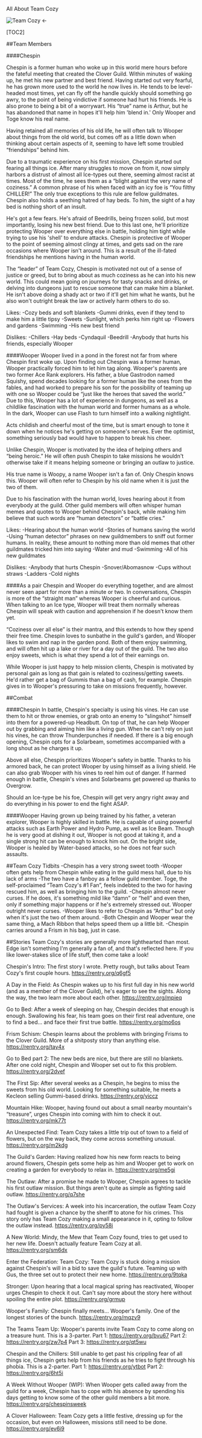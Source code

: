 All About Team Cozy


![Team Cozy](https://cloverguild.com/booru/data/posts/422_73f31306013840d5.png) <-


[TOC2]

##Team Members


####Chespin

Chespin is a former human who woke up in this world mere hours before the fateful meeting that created the Clover Guild. Within minutes of waking up, he met his new partner and best friend. Having started out very fearful, he has grown more used to the world he now lives in. He tends to be level-headed most times, yet can fly off the handle quickly should something go awry, to the point of being vindictive if someone had hurt his friends. He is also prone to being a bit of a worrywart. His “true” name is Arthur, but he has abandoned that name in hopes it'll help him 'blend in.' Only Wooper and Toge know his real name.

Having retained all memories of his old life, he will often talk to Wooper about things from the old world, but comes off as a little down when thinking about certain aspects of it, seeming to have left some troubled “friendships” behind him.

Due to a traumatic experience on his first mission, Chespin started out fearing all things ice. After many struggles to move on from it, now simply harbors a distrust of almost all Ice-types out there, seeming almost racist at times. Most of the time, he sees them as a “blight against the very name of coziness.” A common phrase of his when faced with an icy foe is “You filthy CHILLER!” The only true exceptions to this rule are fellow guildmates.
Chespin also holds a seething hatred of hay beds. To him, the sight of a hay bed is nothing short of an insult.

He's got a few fears. He's afraid of Beedrills, being frozen solid, but most importantly, losing his new best friend. Due to this last one, he'll prioritize protecting Wooper over everything else in battle, holding him tight while trying to use his 'shell' to endure attacks. Chespin is protective of Wooper to the point of seeming almost clingy at times, and gets sad on the rare occasions where Wooper isn't around. This is a result of the ill-fated friendships he mentions having in the human world.

The “leader” of Team Cozy, Chespin is motivated not out of a sense of justice or greed, but to bring about as much coziness as he can into his new world. This could mean going on journeys for tasty snacks and drinks, or delving into dungeons just to rescue someone that can make him a blanket. He isn't above doing a shady act or two if it'll get him what he wants, but he also won't outright break the law or actively harm others to do so.




Likes:
-Cozy beds and soft blankets
-Gummi drinks, even if they tend to make him a little tipsy
-Sweets
-Sunlight, which perks him right up
-Flowers and gardens
-Swimming
-His new best friend

Dislikes:
-Chillers
-Hay beds
-Cyndaquil
-Beedrill
-Anybody that hurts his friends, especially Wooper


####Wooper
Wooper lived in a pond in the forest not far from where Chespin first woke up. Upon finding out Chespin was a former human, Wooper practically forced him to let him tag along.
Wooper's parents are two former Ace Rank explorers. His father, a blue Gastrodon named Squishy, spend decades looking for a former human like the ones from the fables, and had worked to prepare his son for the possibility of teaming up with one so Wooper could be “just like the heroes that saved the world.” Due to this, Wooper has a lot of experience in dungeons, as well as a childlike fascination with the human world and former humans as a whole. In the dark, Wooper can use Flash to turn himself into a walking nightlight.

Acts childish and cheerful most of the time, but is smart enough to tone it down when he notices he's getting on someone's nerves. Ever the optimist, something seriously bad would have to happen to break his cheer.

Unlike Chespin, Wooper is motivated by the idea of helping others and “being heroic.” He will often push Chespin to take missions he wouldn't otherwise take if it means helping someone or bringing an outlaw to justice.

His true name is Woopy, a name Wooper isn't a fan of. Only Chespin knows this. Wooper will often refer to Chespin by his old name when it is just the two of them.

Due to his fascination with the human world, loves hearing about it from everybody at the guild. Other guild members will often whisper human memes and quotes to Wooper behind Chespin's back, while making him believe that such words are “human detectors” or “battle cries.”

Likes:
-Hearing about the human world
-Stories of humans saving the world
-Using “human detector” phrases on new guildmembers to sniff out former humans. In reality, these amount to nothing more than old memes that other guildmates tricked him into saying
-Water and mud
-Swimming
-All of his new guildmates

Dislikes:
-Anybody that hurts Chespin
-Snover/Abomasnow
-Cups without straws
-Ladders
-Cold nights

####As a pair
Chespin and Wooper do everything together, and are almost never seen apart for more than a minute or two. In conversations, Chespin is more of the “straight man” whereas Wooper is cheerful and curious. When talking to an Ice type, Wooper will treat them normally whereas Chespin will speak with caution and apprehension if he doesn't know them yet.


“Coziness over all else” is their mantra, and this extends to how they spend their free time. Chespin loves to sunbathe in the guild's garden, and Wooper likes to swim and nap in the garden pond. Both of them enjoy swimming, and will often hit up a lake or river for a day out of the guild. The two also enjoy sweets, which is what they spend a lot of their earnings on.

While Wooper is just happy to help mission clients, Chespin is motivated by personal gain as long as that gain is related to coziness/getting sweets. He'd rather get a bag of Gummis than a bag of cash, for example. Chespin gives in to Wooper's pressuring to take on missions frequently, however.



##Combat

####Chespin
In battle, Chespin's specialty is using his vines. He can use them to hit or throw enemies, or grab onto an enemy to “slingshot” himself into them for a powered-up Headbutt. On top of that, he can help Wooper out by grabbing and aiming him like a living gun. When he can't rely on just his vines, he can throw Thunderpunches if needed. If there is a big enough opening, Chespin opts for a Solarbeam, sometimes accompanied with a long shout as he charges it up.

Above all else, Chespin prioritizes Wooper's safety in battle. Thanks to his armored back, he can protect Wooper by using himself as a living shield. He can also grab Wooper with his vines to reel him out of danger. If harmed enough in battle, Chespin's vines and Solarbeams get powered up thanks to Overgrow.

Should an Ice-type be his foe, Chespin will get very angry right away and do everything in his power to end the fight ASAP.

####Wooper
Having grown up being trained by his father, a veteran explorer, Wooper is highly skilled in battle. He is capable of using powerful attacks such as Earth Power and Hydro Pump, as well as Ice Beam. Though he is very good at dishing it out, Wooper is not good at taking it, and a single strong hit can be enough to knock him out. On the bright side, Wooper is healed by Water-based attacks, so he does not fear such assaults.


##Team Cozy Tidbits
-Chespin has a very strong sweet tooth
-Wooper often gets help from Chespin while eating in the guild mess hall, due to his lack of arms
-The two have a fanboy as a fellow guild member. Toge, the self-proclaimed “Team Cozy's #1 Fan”, feels indebted to the two for having rescued him, as well as bringing him to the guild.
-Chespin almost never curses. If he does, it's something mild like “damn” or “hell” and even then, only if something major happens or if he's extremely stressed out. Wooper outright never curses.
-Wooper likes to refer to Chespin as “Arthur” but only when it's just the two of them around.
-Both Chespin and Wooper wear the same thing, a Mach Ribbon that helps speed them up a little bit.
-Chespin carries around a Frism in his bag, just in case.



##Stories
Team Cozy's stories are generally more lighthearted than most. Edge isn't something I'm generally a fan of, and that's reflected here. If you like lower-stakes slice of life stuff, then come take a look!


Chespin's Intro: The first story I wrote. Pretty rough, but talks about Team Cozy's first couple hours. https://rentry.org/q6gf5

A Day in the Field: As Chespin wakes up to his first full day in his new world (and as a member of the Clover Guild), he's eager to see the sights. Along the way, the two learn more about each other. https://rentry.org/mpieq

Go to Bed: After a week of sleeping on hay, Chespin decides that enough is enough. Swallowing his fear, his team goes on their first real adventure, one to find a bed... and face their first true battle. https://rentry.org/mo6os

Frism Schism: Chespin learns about the problems with bringing Frisms to the Clover Guild. More of a shitposty story than anything else.  https://rentry.org/tay4x

Go to Bed part 2: The new beds are nice, but there are still no blankets. After one cold night, Chespin and Wooper set out to fix this problem. https://rentry.org/2dvef

The First Sip: After several weeks as a Chespin, he begins to miss the sweets from his old world. Looking for something suitable, he meets a Kecleon selling Gummi-based drinks. https://rentry.org/yiccz

Mountain Hike: Wooper, having found out about a small nearby mountain's “treasure”, urges Chespin into coming with him to check it out. https://rentry.org/mk77t

An Unexpected Find: Team Cozy takes a little trip out of town to a field of flowers, but on the way back, they come across something unusual. https://rentry.org/m2kdg

The Guild's Garden: Having realized how his new form reacts to being around flowers, Chespin gets some help as him and Wooper get to work on creating a garden for everybody to relax in. https://rentry.org/me5gi

The Outlaw: After a promise he made to Wooper, Chespin agrees to tackle his first outlaw mission. But things aren't quite as simple as fighting said outlaw. https://rentry.org/q7she

The Outlaw's Services: A week into his incarceration, the outlaw Team Cozy had fought is given a chance by the sheriff to atone for his crimes. This story only has Team Cozy making a small appearance in it, opting to follow the outlaw instead. https://rentry.org/py58i

A New World: Mindy, the Mew that Team Cozy found, tries to get used to her new life. Doesn't actually feature Team Cozy at all. https://rentry.org/sm6dx

Enter the Federation: Team Cozy: Team Cozy is stuck doing a mission against Chespin's will in a bid to save the guild's future. Teaming up with Gus, the three set out to protect their new home. https://rentry.org/9tqka

Stronger: Upon hearing that a local magical spring has reactivated, Wooper urges Chespin to check it out. Can't say more about the story here without spoiling the entire plot. https://rentry.org/grmup

Wooper's Family: Chespin finally meets... Wooper's family. One of the longest stories of the bunch. https://rentry.org/mqzv9

The Teams Team Up: Wooper's parents invite Team Cozy to come along on a treasure hunt. This is a 3-parter.
Part 1: https://rentry.org/bvu67
Part 2: https://rentry.org/zw7p4
Part 3: https://rentry.org/qt5wu

Chespin and the Chillers: Still unable to get past his crippling fear of all things ice, Chespin gets help from his friends as he tries to fight through his phobia. This is a 2-parter.
Part 1: https://rentry.org/ytbot
Part 2: https://rentry.org/6ht5i

A Week Without Wooper (WIP): When Wooper gets called away from the guild for a week, Chespin has to cope with his absence by spending his days getting to know some of the other guild members a bit more. https://rentry.org/chespinsweek

A Clover Halloween: Team Cozy gets a little festive, dressing up for the occasion, but even on Halloween, missions still need to be done. https://rentry.org/ev6i9